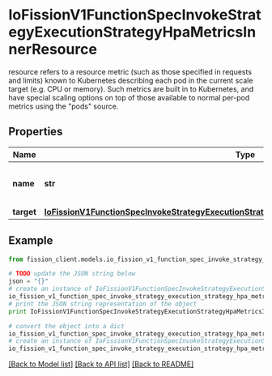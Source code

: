 # IoFissionV1FunctionSpecInvokeStrategyExecutionStrategyHpaMetricsInnerResource

resource refers to a resource metric (such as those specified in requests and limits) known to Kubernetes describing each pod in the current scale target (e.g. CPU or memory). Such metrics are built in to Kubernetes, and have special scaling options on top of those available to normal per-pod metrics using the \"pods\" source.

## Properties

Name | Type | Description | Notes
------------ | ------------- | ------------- | -------------
**name** | **str** | name is the name of the resource in question. | 
**target** | [**IoFissionV1FunctionSpecInvokeStrategyExecutionStrategyHpaMetricsInnerContainerResourceTarget**](IoFissionV1FunctionSpecInvokeStrategyExecutionStrategyHpaMetricsInnerContainerResourceTarget.md) |  | 

## Example

```python
from fission_client.models.io_fission_v1_function_spec_invoke_strategy_execution_strategy_hpa_metrics_inner_resource import IoFissionV1FunctionSpecInvokeStrategyExecutionStrategyHpaMetricsInnerResource

# TODO update the JSON string below
json = "{}"
# create an instance of IoFissionV1FunctionSpecInvokeStrategyExecutionStrategyHpaMetricsInnerResource from a JSON string
io_fission_v1_function_spec_invoke_strategy_execution_strategy_hpa_metrics_inner_resource_instance = IoFissionV1FunctionSpecInvokeStrategyExecutionStrategyHpaMetricsInnerResource.from_json(json)
# print the JSON string representation of the object
print IoFissionV1FunctionSpecInvokeStrategyExecutionStrategyHpaMetricsInnerResource.to_json()

# convert the object into a dict
io_fission_v1_function_spec_invoke_strategy_execution_strategy_hpa_metrics_inner_resource_dict = io_fission_v1_function_spec_invoke_strategy_execution_strategy_hpa_metrics_inner_resource_instance.to_dict()
# create an instance of IoFissionV1FunctionSpecInvokeStrategyExecutionStrategyHpaMetricsInnerResource from a dict
io_fission_v1_function_spec_invoke_strategy_execution_strategy_hpa_metrics_inner_resource_form_dict = io_fission_v1_function_spec_invoke_strategy_execution_strategy_hpa_metrics_inner_resource.from_dict(io_fission_v1_function_spec_invoke_strategy_execution_strategy_hpa_metrics_inner_resource_dict)
```
[[Back to Model list]](../README.md#documentation-for-models) [[Back to API list]](../README.md#documentation-for-api-endpoints) [[Back to README]](../README.md)


